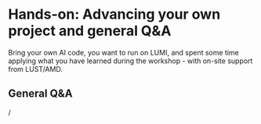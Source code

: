 # Hands-on: Advancing your own project and general Q&A

Bring your own AI code, you want to run on LUMI, and spent some time applying what 
you have learned during the workshop - with on-site support from LUST/AMD.


## General Q&A

/
